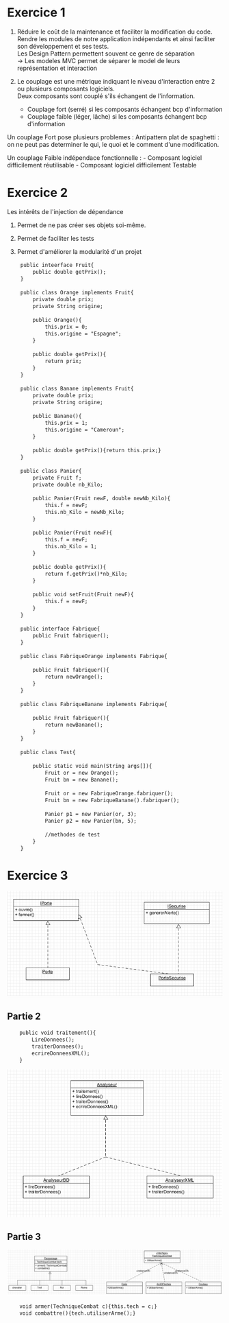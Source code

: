 # Exercice 1 

1. Réduire le coût de la maintenance et faciliter la modification du code.  
Rendre les modules de notre application indépendants et ainsi faciliter son développement et ses tests.  
Les Design Pattern permettent souvent ce genre de séparation  
-> Les modeles MVC permet de séparer le model de leurs représentation et interaction

2. Le couplage est une métrique indiquant le niveau d'interaction entre 2 ou plusieurs composants logiciels.  
Deux composants sont couplé s'ils échangent de l'information.
    - Couplage fort (serré) si les composants échangent bcp d'information
    - Couplage faible (léger, lâche) si les composants échangent bcp d'information 

Un couplage Fort pose plusieurs problemes : Antipattern plat de spaghetti : on ne peut pas determiner le qui, le quoi et le comment d'une modification.

Un couplage Faible indépendace fonctionnelle :
    - Composant logiciel difficilement réutilisable
    - Composant logiciel difficilement Testable


# Exercice 2

Les intérêts de l'injection de dépendance
1. Permet de ne pas créer ses objets soi-même.
2. Permet de faciliter les tests
3. Permet d'améliorer la modularité d'un projet

        public inteerface Fruit{
            public double getPrix();
        }

        public class Orange implements Fruit{
            private double prix;
            private String origine;

            public Orange(){
                this.prix = 0;
                this.origine = "Espagne";
            }

            public double getPrix(){
                return prix;
            }
        }

        public class Banane implements Fruit{
            private double prix;
            private String origine;

            public Banane(){
                this.prix = 1;
                this.origine = "Cameroun";
            }

            public double getPrix(){return this.prix;}
        }

        public class Panier{
            private Fruit f;
            private double nb_Kilo;

            public Panier(Fruit newF, double newNb_Kilo){
                this.f = newF;
                this.nb_Kilo = newNb_Kilo;
            }

            public Panier(Fruit newF){
                this.f = newF;
                this.nb_Kilo = 1;
            }

            public double getPrix(){
                return f.getPrix()*nb_Kilo;
            }
            
            public void setFruit(Fruit newF){
                this.f = newF;
            }
        }

        public interface Fabrique{
            public Fruit fabriquer();
        }

        public class FabriqueOrange implements Fabrique{

            public Fruit fabriquer(){
                return newOrange();
            }
        }

        public class FabriqueBanane implements Fabrique{

            public Fruit fabriquer(){
                return newBanane();
            }
        }

        public class Test{
            
            public static void main(String args[]){
                Fruit or = new Orange();
                Fruit bn = new Banane();

                Fruit or = new FabriqueOrange.fabriquer();
                Fruit bn = new FabriqueBanane().fabriquer();

                Panier p1 = new Panier(or, 3);
                Panier p2 = new Panier(bn, 5);

                //methodes de test
            }
        }

# Exercice 3

![img](./imgRessources/Exo3.png)


## Partie 2

        public void traitement(){
            LireDonnees();
            traiterDonnees();
            ecrireDonneesXML();
        }


![img](./imgRessources/Exo3_2.png)

## Partie 3

![img](./imgRessources/Exo3_3.png)

        void armer(TechniqueCombat c){this.tech = c;}
        void combattre(){tech.utiliserArme();}